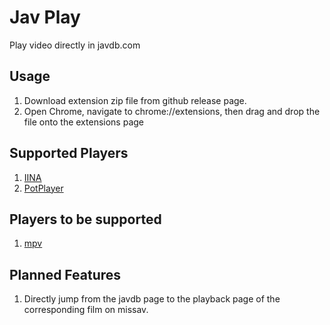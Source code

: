 # Jav Play
Play video directly in javdb.com

## Usage
1. Download extension zip file from github release page.
2. Open Chrome, navigate to chrome://extensions, then drag and drop the file onto the extensions page

## Supported Players
1. [IINA](https://iina.io/)
2. [PotPlayer](https://potplayer.daum.net/)

## Players to be supported
1. [mpv](https://mpv.io/)

## Planned Features
1. Directly jump from the javdb page to the playback page of the corresponding film on missav.
